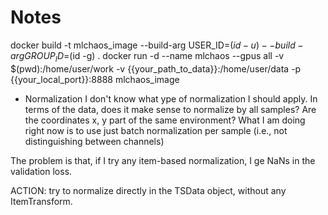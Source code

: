 # Notes
docker build -t mlchaos_image --build-arg USER_ID=$(id -u) --build-arg GROUP_ID=$(id -g) .
docker run -d  --name mlchaos --gpus all -v $(pwd):/home/user/work -v {{your_path_to_data}}:/home/user/data -p {{your_local_port}}:8888 mlchaos_image

- Normalization
I don't know what ype of normalization I should apply. In terms of the data, does it make sense to normalize by all samples? Are the coordinates x, y part of the same environment? What I am doing right now is to use just batch normalization per sample (i.e., not distinguishing between channels)

The problem is that, if I try any item-based normalization, I ge NaNs in the validation loss.

ACTION: try to normalize directly in the TSData object, without any ItemTransform.
